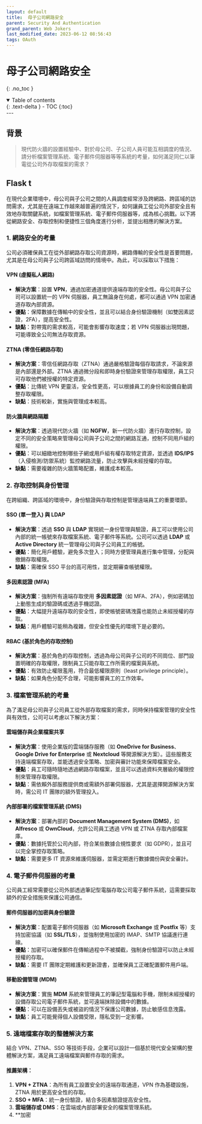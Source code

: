 ```yaml
---
layout: default
title:  母子公司網路安全
parent: Security And Authentication
grand_parent: Web Jokers
last_modified_date: 2023-06-12 08:56:43
tags: OAuth
---
```


# 母子公司網路安全

{: .no_toc }

<details open markdown="block">
  <summary>
    Table of contents
  </summary>
  {: .text-delta }
- TOC
{:toc}
</details>
---

## 背景

> 現代防火牆的設置經驗中、對於母公司、子公司人員可能互相調度的情況、請分析檔案管理系統、電子郵件伺服器等等系統的考量，如何滿足同仁以筆電從公司外存取檔案的需求？
## Flask t

在現代企業環境中，母公司與子公司之間的人員調度經常涉及跨網路、跨區域的訪問需求，尤其是在遠端工作越來越普遍的情況下，如何讓員工從公司外部安全且有效地存取關鍵系統，如檔案管理系統、電子郵件伺服器等，成為核心挑戰。以下將從網路安全、存取控制和便捷性三個角度進行分析，並提出相應的解決方案。

### 1. **網路安全的考量**

公司必須確保員工在從外部網路存取公司資源時，網路傳輸的安全性是首要問題，尤其是在母公司與子公司跨區域訪問的情境中。為此，可以採取以下措施：

#### **VPN (虛擬私人網路)**
- **解決方案**：設置 **VPN**，通過加密通道提供遠端存取的安全性。母公司與子公司可以設置統一的 VPN 伺服器，員工無論身在何處，都可以通過 VPN 加密通道存取內部資源。
- **優點**：保障數據在傳輸中的安全性，並且可以結合身份驗證機制（如雙因素認證，2FA），提高安全性。
- **缺點**：對帶寬的需求較高，可能會影響存取速度；若 VPN 伺服器出現問題，可能導致全公司無法存取資源。

#### **ZTNA (零信任網路存取)**
- **解決方案**：零信任網路存取（ZTNA）通過嚴格驗證每個存取請求，不論來源是內部還是外部。ZTNA 通過微分段和即時身份驗證來管理存取權限，員工只可存取他們被授權的特定資源。
- **優點**：比傳統 VPN 更靈活，安全性更高，可以根據員工的身份和設備自動調整存取權限。
- **缺點**：技術較新，實施與管理成本較高。

#### **防火牆與網路隔離**
- **解決方案**：透過現代防火牆（如 **NGFW**，新一代防火牆）進行存取控制，設定不同的安全策略來管理母公司與子公司之間的網路互通，控制不同用戶組的權限。
- **優點**：可以細緻地控制哪些子網或用戶組有權存取特定資源，並透過 **IDS/IPS**（入侵檢測/防禦系統）監控網路流量，防止攻擊與未經授權的存取。
- **缺點**：需要複雜的防火牆策略配置，維護成本較高。

### 2. **存取控制與身份管理**

在跨組織、跨區域的環境中，身份驗證與存取控制是管理遠端員工的重要環節。

#### **SSO (單一登入) 與 LDAP**
- **解決方案**：透過 **SSO** 與 **LDAP** 實現統一身份管理與驗證，員工可以使用公司內部的統一帳號來存取檔案系統、電子郵件等系統。公司可以透過 **LDAP** 或 **Active Directory** 統一管理母公司與子公司員工的帳號。
- **優點**：簡化用戶體驗，避免多次登入；同時方便管理員進行集中管理，分配與撤銷存取權限。
- **缺點**：需確保 SSO 平台的高可用性，並定期審查帳號權限。

#### **多因素認證 (MFA)**
- **解決方案**：強制所有遠端存取使用 **多因素認證**（如 MFA、2FA），例如密碼加上動態生成的驗證碼或透過手機認證。
- **優點**：大幅提升遠端存取的安全性，即使帳號密碼洩露也能防止未經授權的存取。
- **缺點**：用戶體驗可能稍為複雜，但安全性優先的環境下是必要的。

#### **RBAC (基於角色的存取控制)**
- **解決方案**：基於角色的存取控制，透過為母公司與子公司的不同崗位、部門設置明確的存取權限，限制員工只能存取工作所需的檔案與系統。
- **優點**：有效防止權限濫用，符合最低權限原則（least privilege principle）。
- **缺點**：如果角色分配不合理，可能影響員工的工作效率。

### 3. **檔案管理系統的考量**

為了滿足母公司與子公司員工從外部存取檔案的需求，同時保持檔案管理的安全性與有效性，公司可以考慮以下解決方案：

#### **雲端儲存與企業檔案共享**
- **解決方案**：使用企業版的雲端儲存服務（如 **OneDrive for Business**、**Google Drive for Enterprise** 或 **Nextcloud** 等開源解決方案）。這些服務支持遠端檔案存取，並能透過安全策略、加密與審計功能來保障檔案安全。
- **優點**：員工可隨時隨地透過網路存取檔案，並且可以透過資料夾層級的權限控制來管理存取權限。
- **缺點**：需依賴外部服務提供商或需額外部署伺服器，尤其是選擇開源解決方案時，需公司 IT 團隊的額外管理投入。

#### **內部部署的檔案管理系統 (DMS)**
- **解決方案**：部署內部的 **Document Management System (DMS)**，如 **Alfresco** 或 **OwnCloud**，允許公司員工透過 VPN 或 ZTNA 存取內部檔案庫。
- **優點**：數據托管於公司內部，符合某些數據合規性要求（如 GDPR），並且可以完全掌控存取策略。
- **缺點**：需要更多 IT 資源來維護伺服器，並需定期進行數據備份與安全審計。

### 4. **電子郵件伺服器的考量**

公司員工經常需要從公司外部透過筆記型電腦存取公司電子郵件系統，這需要採取額外的安全措施來保護公司通信。

#### **郵件伺服器的加密與身份驗證**
- **解決方案**：配置電子郵件伺服器（如 **Microsoft Exchange** 或 **Postfix** 等）支持加密協議（如 **SSL/TLS**），並強制使用加密的 IMAP、SMTP 協議進行連線。
- **優點**：加密可以確保郵件在傳輸過程中不被攔截，強制身份驗證可以防止未經授權的存取。
- **缺點**：需要 IT 團隊定期維護和更新證書，並確保員工正確配置郵件用戶端。

#### **移動設備管理 (MDM)**
- **解決方案**：實施 **MDM** 系統來管理員工的筆記型電腦和手機，限制未經授權的設備存取公司電子郵件系統，並可遠端抹除設備中的數據。
- **優點**：可以在設備丟失或被盜的情況下保護公司數據，防止敏感信息洩露。
- **缺點**：員工可能覺得個人設備受限，隱私受到一定影響。

### 5. **遠端檔案存取的整體解決方案**

結合 VPN、ZTNA、SSO 等技術手段，企業可以設計一個基於現代安全架構的整體解決方案，滿足員工遠端檔案與郵件存取的需求。

#### **推薦架構**：
1. **VPN + ZTNA**：為所有員工設置安全的遠端存取通道，VPN 作為基礎設施，ZTNA 用於更高安全性的存取。
2. **SSO + MFA**：統一身份驗證，結合多因素驗證提高安全性。
3. **雲端儲存或 DMS**：在雲端或內部部署安全的檔案管理系統。
4. **加密
